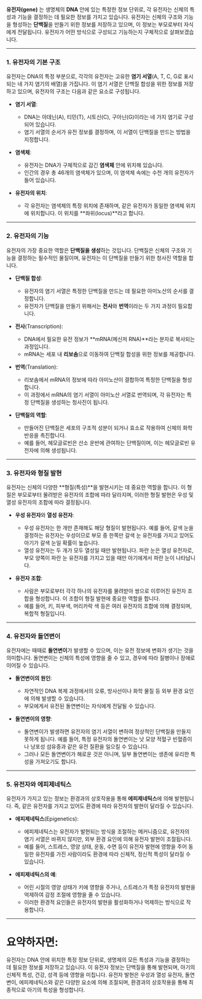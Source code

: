 **유전자(gene)** 는 생명체의 **DNA** 안에 있는 특정한 정보 단위로, 각 유전자는 신체의 특성과 기능을 결정하는 데 필요한 정보를 가지고 있습니다. 유전자는 신체의 구조와 기능을 형성하는 **단백질**을 만들기 위한 정보를 저장하고 있으며, 이 정보는 부모로부터 자식에게 전달됩니다. 유전자가 어떤 방식으로 구성되고 기능하는지 구체적으로 살펴보겠습니다.

---

### **1. 유전자의 기본 구조**

유전자는 DNA의 특정 부분으로, 각각의 유전자는 고유한 **염기 서열**(A, T, C, G로 표시되는 네 가지 염기의 배열)을 가집니다. 이 염기 서열은 단백질 합성을 위한 정보를 저장하고 있으며, 유전자의 구조는 다음과 같은 요소로 구성됩니다.

- **염기 서열**:
  - DNA는 아데닌(A), 티민(T), 시토신(C), 구아닌(G)이라는 네 가지 염기로 구성되어 있습니다.
  - 염기 서열의 순서가 유전 정보를 결정하며, 이 서열이 단백질을 만드는 방법을 지정합니다.

- **염색체**:
  - 유전자는 DNA가 구체적으로 감긴 **염색체** 안에 위치해 있습니다.
  - 인간의 경우 총 46개의 염색체가 있으며, 이 염색체 속에는 수천 개의 유전자가 들어 있습니다.

- **유전자의 위치**:
  - 각 유전자는 염색체의 특정 위치에 존재하며, 같은 유전자가 동일한 염색체 위치에 위치합니다. 이 위치를 **좌위(locus)**라고 합니다.

---

### **2. 유전자의 기능**

유전자의 가장 중요한 역할은 **단백질을 생성**하는 것입니다. 단백질은 신체의 구조와 기능을 결정하는 필수적인 물질이며, 유전자는 이 단백질을 만들기 위한 청사진 역할을 합니다.

- **단백질 합성**:
  - 유전자의 염기 서열은 특정한 단백질을 만드는 데 필요한 아미노산의 순서를 결정합니다.
  - 유전자가 단백질을 만들기 위해서는 **전사**와 **번역**이라는 두 가지 과정이 필요합니다.

- **전사**(Transcription):
  - DNA에서 필요한 유전 정보가 **mRNA(메신저 RNA)**라는 분자로 복사되는 과정입니다.
  - mRNA는 세포 내 **리보솜**으로 이동하여 단백질 합성을 위한 정보를 제공합니다.

- **번역**(Translation):
  - 리보솜에서 mRNA의 정보에 따라 아미노산이 결합하여 특정한 단백질을 형성합니다.
  - 이 과정에서 mRNA의 염기 서열이 아미노산 서열로 번역되며, 각 유전자는 특정 단백질을 생성하는 청사진이 됩니다.

- **단백질의 역할**:
  - 만들어진 단백질은 세포의 구조적 성분이 되거나 효소로 작용하여 신체의 화학 반응을 촉진합니다.
  - 예를 들어, 헤모글로빈은 산소 운반에 관여하는 단백질이며, 이는 헤모글로빈 유전자에 의해 생성됩니다.

---

### **3. 유전자와 형질 발현**

유전자는 신체의 다양한 **형질(특성)**을 발현시키는 데 중요한 역할을 합니다. 이 형질은 부모로부터 물려받은 유전자의 조합에 따라 달라지며, 이러한 형질 발현은 우성 및 열성 유전자의 조합에 따라 결정됩니다.

- **우성 유전자**와 **열성 유전자**:
  - 우성 유전자는 한 개만 존재해도 해당 형질이 발현됩니다. 예를 들어, 갈색 눈을 결정하는 유전자는 우성이므로 부모 중 한쪽만 갈색 눈 유전자를 가지고 있어도 아기가 갈색 눈일 확률이 높습니다.
  - 열성 유전자는 두 개가 모두 열성일 때만 발현됩니다. 파란 눈은 열성 유전자로, 부모 양쪽이 파란 눈 유전자를 가지고 있을 때만 아기에게서 파란 눈이 나타납니다.

- **유전자 조합**:
  - 사람은 부모로부터 각각 하나의 유전자를 물려받아 쌍으로 이루어진 유전자 조합을 형성합니다. 이 조합이 형질 발현에 중요한 역할을 합니다.
  - 예를 들어, 키, 피부색, 머리카락 색 등은 여러 유전자의 조합에 의해 결정되며, 복합적 형질입니다.

---

### **4. 유전자와 돌연변이**

유전자에는 때때로 **돌연변이**가 발생할 수 있으며, 이는 유전 정보에 변화가 생기는 것을 의미합니다. 돌연변이는 신체의 특성에 영향을 줄 수 있고, 경우에 따라 질병이나 장애로 이어질 수 있습니다.

- **돌연변이의 원인**:
  - 자연적인 DNA 복제 과정에서의 오류, 방사선이나 화학 물질 등 외부 환경 요인에 의해 발생할 수 있습니다.
  - 부모에게서 유전된 돌연변이는 자식에게 전달될 수 있습니다.

- **돌연변이의 영향**:
  - 돌연변이가 발생하면 유전자의 염기 서열이 변하여 정상적인 단백질을 만들지 못하게 됩니다. 예를 들어, 특정 유전자의 돌연변이는 낫 모양 적혈구 빈혈증이나 낭포성 섬유증과 같은 유전 질환을 일으킬 수 있습니다.
  - 그러나 모든 돌연변이가 해로운 것은 아니며, 일부 돌연변이는 생존에 유리한 특성을 가져오기도 합니다.

---

### **5. 유전자와 에피제네틱스**

유전자가 가지고 있는 정보는 환경과의 상호작용을 통해 **에피제네틱스**에 의해 발현됩니다. 즉, 같은 유전자를 가지고 있어도 환경에 따라 유전자의 발현이 달라질 수 있습니다.

- **에피제네틱스**(Epigenetics):
  - 에피제네틱스는 유전자가 발현되는 방식을 조절하는 메커니즘으로, 유전자의 염기 서열은 바뀌지 않지만, 외부 환경 요인에 의해 유전자 발현이 조절됩니다.
  - 예를 들어, 스트레스, 영양 상태, 운동, 수면 등이 유전자 발현에 영향을 주어 동일한 유전자를 가진 사람이라도 환경에 따라 신체적, 정신적 특성이 달라질 수 있습니다.

- **에피제네틱스의 예**:
  - 어린 시절의 영양 상태가 키에 영향을 주거나, 스트레스가 특정 유전자의 발현을 억제하여 감정 조절에 영향을 줄 수 있습니다.
  - 이러한 환경적 요인들은 유전자의 발현을 활성화하거나 억제하는 방식으로 작용합니다.

---

# **요약하자면**:

유전자는 DNA 안에 위치한 특정 정보 단위로, 생명체의 모든 특성과 기능을 결정하는 데 필요한 정보를 저장하고 있습니다. 이 유전자 정보는 단백질을 통해 발현되며, 아기의 신체적 특성, 건강, 성격 등에 영향을 미칩니다. 유전자 발현은 우성과 열성 유전자, 돌연변이, 에피제네틱스와 같은 다양한 요소에 의해 조절되며, 환경과의 상호작용을 통해 최종적으로 아기의 특성을 형성합니다.
